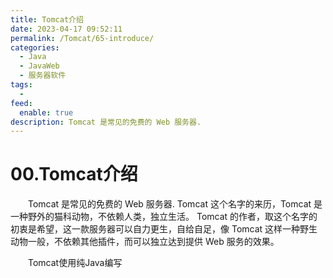 ```yaml
---
title: Tomcat介绍
date: 2023-04-17 09:52:11
permalink: /Tomcat/65-introduce/
categories:
  - Java
  - JavaWeb
  - 服务器软件
tags:
  - 
feed:
  enable: true
description: Tomcat 是常见的免费的 Web 服务器.
---
```

# 00.Tomcat介绍

　　Tomcat 是常见的免费的 Web 服务器.  Tomcat 这个名字的来历，Tomcat 是一种野外的猫科动物，不依赖人类，独立生活。 Tomcat 的作者，取这个名字的初衷是希望，这一款服务器可以自力更生，自给自足，像 Tomcat 这样一种野生动物一般，不依赖其他插件，而可以独立达到提供 Web 服务的效果。
<!-- more -->
　　Tomcat使用纯Java编写

　　‍

　　‍
